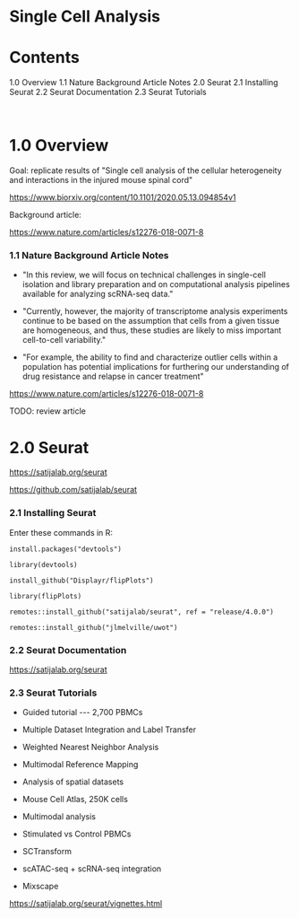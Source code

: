 # Single Cell Analysis

# Contents

1.0 Overview
1.1 Nature Background Article Notes
2.0 Seurat
2.1 Installing Seurat
2.2 Seurat Documentation
2.3 Seurat Tutorials

<br>

# 1.0 Overview

Goal: replicate results of "Single cell analysis of the cellular heterogeneity and interactions in the injured mouse spinal cord"

https://www.biorxiv.org/content/10.1101/2020.05.13.094854v1

Background article:

https://www.nature.com/articles/s12276-018-0071-8


<h3> 1.1 Nature Background Article Notes </h3>

* "In this review, we will focus on technical challenges in single-cell isolation and library preparation and on computational analysis pipelines available for analyzing scRNA-seq data."


* "Currently, however, the majority of transcriptome analysis experiments continue to be based on the assumption that cells from a given tissue are homogeneous, and thus, these studies are likely to miss important cell-to-cell variability."

* "For example, the ability to find and characterize outlier cells within a population has potential implications for furthering our understanding of drug resistance and relapse in cancer treatment"

https://www.nature.com/articles/s12276-018-0071-8

TODO: review article

# 2.0 Seurat


https://satijalab.org/seurat

https://github.com/satijalab/seurat

<h3> 2.1 Installing Seurat </h3>

Enter these commands in R:

    install.packages("devtools")

    library(devtools)

    install_github("Displayr/flipPlots")

    library(flipPlots)

    remotes::install_github("satijalab/seurat", ref = "release/4.0.0")

    remotes::install_github("jlmelville/uwot")
    
    
 <h3> 2.2 Seurat Documentation </h3>
 
 https://satijalab.org/seurat
 
 <h3> 2.3 Seurat Tutorials </h3>
 
* Guided tutorial --- 2,700 PBMCs

* Multiple Dataset Integration and Label Transfer

* Weighted Nearest Neighbor Analysis

* Multimodal Reference Mapping

* Analysis of spatial datasets

* Mouse Cell Atlas, 250K cells

* Multimodal analysis

* Stimulated vs Control PBMCs

* SCTransform

* scATAC-seq + scRNA-seq integration

* Mixscape

https://satijalab.org/seurat/vignettes.html


